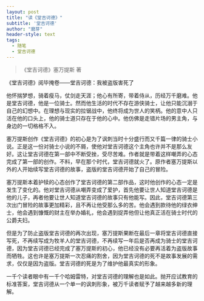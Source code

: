 ```yaml
---
layout: post
title: "读《堂吉诃德》"
subtitle: '堂吉诃德'
author: "磨芽"
header-style: text
tags:
  - 随笔
  - 堂吉诃德
---
```


> 《堂吉诃德》塞万提斯 著



《堂吉诃德》阅毕掩卷——堂吉诃德：我被盗版害死了

他怀揣梦想，骑着瘦马，仗剑走天涯；他心有所寄，带着侍从，历经万千磨难。他是堂吉诃德，他是一位骑士。然而他生活的时代不存在游侠骑士，让他只能沉溺于自己的幻想中。在理想与现实的拉锯战中，他终将成为世人的笑柄。他的意中人只活在他的口头上，他的骑士道只存在于他的心中。他仿佛是走错片场的男主角，与身边的一切格格不入。

塞万提斯创作《堂吉诃德》的初心是为了讽刺当时十分盛行而又千篇一律的骑士小说。正是这一份对骑士小说的不屑，使他对堂吉诃德这个主角也许并不是那么友好。这让堂吉诃德在第一部中不断受挫，受尽苦难。作者就是带着这样嘲弄的心态完成了第一部的创作。不料，早在那个时代，堂吉诃德就火了。原作者塞万提斯以外的人开始续写堂吉诃德的故事，盗版的堂吉诃德开始了自己的冒险。

塞万提斯本着护犊的心态创作了堂吉诃德的第二部作品，这时他创作的心态一定是发生了变化的。他对堂吉诃德从嘲弄变成了爱护，首先他要让世人知道堂吉诃德是他的儿子，再者他要让世人知道堂吉诃德的故事只有他能写。因此，堂吉诃德第三次出门冒险的故事更加精彩，且不再让他受那么多的苦。他会遇到款待他的绿衣绅士，他会遇到慷慨的财主在举办婚礼，他会遇到捉弄他但让他真正活在骑士时代的公爵夫妇。

但是为了防止盗版堂吉诃德的再次出现，塞万提斯果断在最后一章将堂吉诃德直接写死，不再续写成为牧羊人的堂吉诃德，不再续写一年后是否再成为骑士的堂吉诃德，因为堂吉诃德已经完成了塞万提斯的初心，他已经没有必要再活着为盗版故事而牺牲。这也许是塞万提斯一次忍痛的割舍，因为堂吉诃德的死不是故事发展的需求，仅仅是因为盗版。堂吉诃德的死是为了维护他最真实的形象。

一千个读者眼中有一千个哈姆雷特，对堂吉诃德的理解也是如此。抛开应试教育的标准答案，堂吉诃德从一个单一的讽刺形象，被万千读者赋予了越来越多新的理解。
